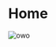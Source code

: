 # Home
![owo](https://count.getloli.com/@RBDGN?name=RBDGN&theme=3d-num&padding=7&offset=0&align=top&scale=1&pixelated=1&darkmode=auto)
